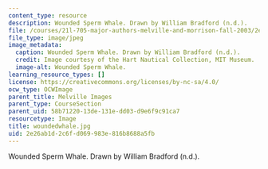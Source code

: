 ```yaml
---
content_type: resource
description: Wounded Sperm Whale. Drawn by William Bradford (n.d.).
file: /courses/21l-705-major-authors-melville-and-morrison-fall-2003/2e26ab1d2c6fd069983e816b8688a5fb_woundedwhale.jpg
file_type: image/jpeg
image_metadata:
  caption: Wounded Sperm Whale. Drawn by William Bradford (n.d.).
  credit: Image courtesy of the Hart Nautical Collection, MIT Museum.
  image-alt: Wounded Sperm Whale.
learning_resource_types: []
license: https://creativecommons.org/licenses/by-nc-sa/4.0/
ocw_type: OCWImage
parent_title: Melville Images
parent_type: CourseSection
parent_uid: 58b71220-13de-131e-dd03-d9e6f9c91ca7
resourcetype: Image
title: woundedwhale.jpg
uid: 2e26ab1d-2c6f-d069-983e-816b8688a5fb
---
```

Wounded Sperm Whale. Drawn by William Bradford (n.d.).